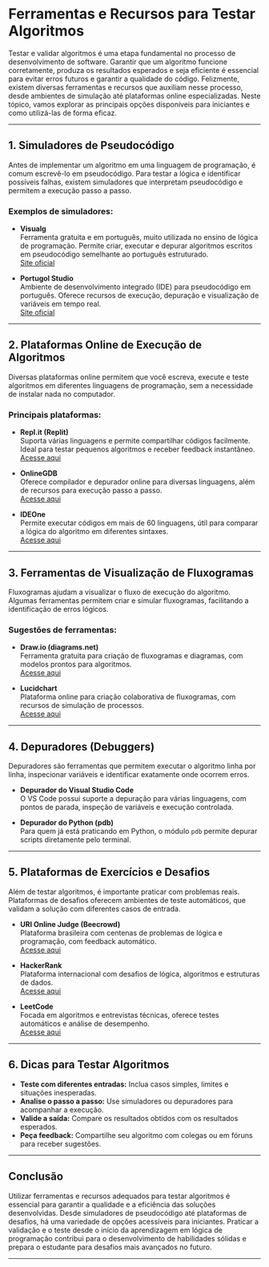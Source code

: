 
# Ferramentas e Recursos para Testar Algoritmos

Testar e validar algoritmos é uma etapa fundamental no processo de desenvolvimento de software. Garantir que um algoritmo funcione corretamente, produza os resultados esperados e seja eficiente é essencial para evitar erros futuros e garantir a qualidade do código. Felizmente, existem diversas ferramentas e recursos que auxiliam nesse processo, desde ambientes de simulação até plataformas online especializadas. Neste tópico, vamos explorar as principais opções disponíveis para iniciantes e como utilizá-las de forma eficaz.

---

## 1. Simuladores de Pseudocódigo

Antes de implementar um algoritmo em uma linguagem de programação, é comum escrevê-lo em pseudocódigo. Para testar a lógica e identificar possíveis falhas, existem simuladores que interpretam pseudocódigo e permitem a execução passo a passo.

### Exemplos de simuladores:

- **Visualg**  
  Ferramenta gratuita e em português, muito utilizada no ensino de lógica de programação. Permite criar, executar e depurar algoritmos escritos em pseudocódigo semelhante ao português estruturado.  
  [Site oficial](https://visualg3.com.br/)

- **Portugol Studio**  
  Ambiente de desenvolvimento integrado (IDE) para pseudocódigo em português. Oferece recursos de execução, depuração e visualização de variáveis em tempo real.  
  [Site oficial](https://portugolstudio.sourceforge.io/)

---

## 2. Plataformas Online de Execução de Algoritmos

Diversas plataformas online permitem que você escreva, execute e teste algoritmos em diferentes linguagens de programação, sem a necessidade de instalar nada no computador.

### Principais plataformas:

- **Repl.it (Replit)**  
  Suporta várias linguagens e permite compartilhar códigos facilmente. Ideal para testar pequenos algoritmos e receber feedback instantâneo.  
  [Acesse aqui](https://replit.com/)

- **OnlineGDB**  
  Oferece compilador e depurador online para diversas linguagens, além de recursos para execução passo a passo.  
  [Acesse aqui](https://www.onlinegdb.com/)

- **IDEOne**  
  Permite executar códigos em mais de 60 linguagens, útil para comparar a lógica do algoritmo em diferentes sintaxes.  
  [Acesse aqui](https://ideone.com/)

---

## 3. Ferramentas de Visualização de Fluxogramas

Fluxogramas ajudam a visualizar o fluxo de execução do algoritmo. Algumas ferramentas permitem criar e simular fluxogramas, facilitando a identificação de erros lógicos.

### Sugestões de ferramentas:

- **Draw.io (diagrams.net)**  
  Ferramenta gratuita para criação de fluxogramas e diagramas, com modelos prontos para algoritmos.  
  [Acesse aqui](https://app.diagrams.net/)

- **Lucidchart**  
  Plataforma online para criação colaborativa de fluxogramas, com recursos de simulação de processos.  
  [Acesse aqui](https://www.lucidchart.com/)

---

## 4. Depuradores (Debuggers)

Depuradores são ferramentas que permitem executar o algoritmo linha por linha, inspecionar variáveis e identificar exatamente onde ocorrem erros.

- **Depurador do Visual Studio Code**  
  O VS Code possui suporte a depuração para várias linguagens, com pontos de parada, inspeção de variáveis e execução controlada.

- **Depurador do Python (pdb)**  
  Para quem já está praticando em Python, o módulo `pdb` permite depurar scripts diretamente pelo terminal.

---

## 5. Plataformas de Exercícios e Desafios

Além de testar algoritmos, é importante praticar com problemas reais. Plataformas de desafios oferecem ambientes de teste automáticos, que validam a solução com diferentes casos de entrada.

- **URI Online Judge (Beecrowd)**  
  Plataforma brasileira com centenas de problemas de lógica e programação, com feedback automático.  
  [Acesse aqui](https://www.beecrowd.com.br/)

- **HackerRank**  
  Plataforma internacional com desafios de lógica, algoritmos e estruturas de dados.  
  [Acesse aqui](https://www.hackerrank.com/)

- **LeetCode**  
  Focada em algoritmos e entrevistas técnicas, oferece testes automáticos e análise de desempenho.  
  [Acesse aqui](https://leetcode.com/)

---

## 6. Dicas para Testar Algoritmos

- **Teste com diferentes entradas:** Inclua casos simples, limites e situações inesperadas.
- **Analise o passo a passo:** Use simuladores ou depuradores para acompanhar a execução.
- **Valide a saída:** Compare os resultados obtidos com os resultados esperados.
- **Peça feedback:** Compartilhe seu algoritmo com colegas ou em fóruns para receber sugestões.

---

## Conclusão

Utilizar ferramentas e recursos adequados para testar algoritmos é essencial para garantir a qualidade e a eficiência das soluções desenvolvidas. Desde simuladores de pseudocódigo até plataformas de desafios, há uma variedade de opções acessíveis para iniciantes. Praticar a validação e o teste desde o início da aprendizagem em lógica de programação contribui para o desenvolvimento de habilidades sólidas e prepara o estudante para desafios mais avançados no futuro.

---
```